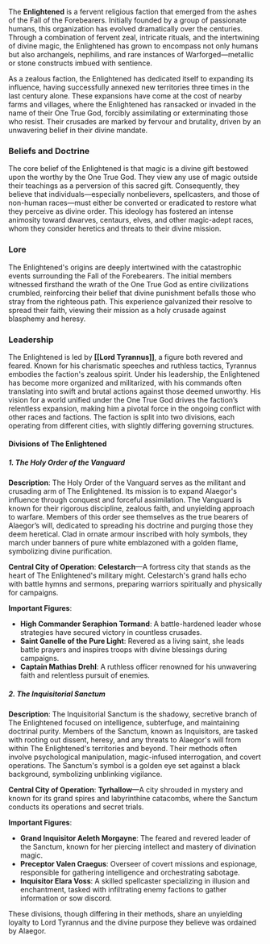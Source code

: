 The **Enlightened** is a fervent religious faction that emerged from the ashes of the Fall of the Forebearers. Initially founded by a group of passionate humans, this organization has evolved dramatically over the centuries. Through a combination of fervent zeal, intricate rituals, and the intertwining of divine magic, the Enlightened has grown to encompass not only humans but also archangels, nephilims, and rare instances of Warforged—metallic or stone constructs imbued with sentience.

As a zealous faction, the Enlightened has dedicated itself to expanding its influence, having successfully annexed new territories three times in the last century alone. These expansions have come at the cost of nearby farms and villages, where the Enlightened has ransacked or invaded in the name of their One True God, forcibly assimilating or exterminating those who resist. Their crusades are marked by fervour and brutality, driven by an unwavering belief in their divine mandate.

### **Beliefs and Doctrine**

The core belief of the Enlightened is that magic is a divine gift bestowed upon the worthy by the One True God. They view any use of magic outside their teachings as a perversion of this sacred gift. Consequently, they believe that individuals—especially nonbelievers, spellcasters, and those of non-human races—must either be converted or eradicated to restore what they perceive as divine order. This ideology has fostered an intense animosity toward dwarves, centaurs, elves, and other magic-adept races, whom they consider heretics and threats to their divine mission.

### **Lore**

The Enlightened's origins are deeply intertwined with the catastrophic events surrounding the Fall of the Forebearers. The initial members witnessed firsthand the wrath of the One True God as entire civilizations crumbled, reinforcing their belief that divine punishment befalls those who stray from the righteous path. This experience galvanized their resolve to spread their faith, viewing their mission as a holy crusade against blasphemy and heresy.

### **Leadership**

The Enlightened is led by **[[Lord Tyrannus]]**, a figure both revered and feared. Known for his charismatic speeches and ruthless tactics, Tyrannus embodies the faction's zealous spirit. Under his leadership, the Enlightened has become more organized and militarized, with his commands often translating into swift and brutal actions against those deemed unworthy. His vision for a world unified under the One True God drives the faction’s relentless expansion, making him a pivotal force in the ongoing conflict with other races and factions. The faction is split into two divisions, each operating from different cities, with slightly differing governing structures.

#### Divisions of The Enlightened

##### 1. **The Holy Order of the Vanguard**

**Description**: The Holy Order of the Vanguard serves as the militant and crusading arm of The Enlightened. Its mission is to expand Alaegor's influence through conquest and forceful assimilation. The Vanguard is known for their rigorous discipline, zealous faith, and unyielding approach to warfare. Members of this order see themselves as the true bearers of Alaegor’s will, dedicated to spreading his doctrine and purging those they deem heretical. Clad in ornate armour inscribed with holy symbols, they march under banners of pure white emblazoned with a golden flame, symbolizing divine purification.

**Central City of Operation**: **Celestarch**—A fortress city that stands as the heart of The Enlightened's military might. Celestarch's grand halls echo with battle hymns and sermons, preparing warriors spiritually and physically for campaigns.

**Important Figures**:

- **High Commander Seraphion Tormand**: A battle-hardened leader whose strategies have secured victory in countless crusades.
- **Saint Ganelle of the Pure Light**: Revered as a living saint, she leads battle prayers and inspires troops with divine blessings during campaigns.
- **Captain Mathias Drehl**: A ruthless officer renowned for his unwavering faith and relentless pursuit of enemies.

##### 2. **The Inquisitorial Sanctum**

**Description**: The Inquisitorial Sanctum is the shadowy, secretive branch of The Enlightened focused on intelligence, subterfuge, and maintaining doctrinal purity. Members of the Sanctum, known as Inquisitors, are tasked with rooting out dissent, heresy, and any threats to Alaegor's will from within The Enlightened's territories and beyond. Their methods often involve psychological manipulation, magic-infused interrogation, and covert operations. The Sanctum's symbol is a golden eye set against a black background, symbolizing unblinking vigilance.

**Central City of Operation**: **Tyrhallow**—A city shrouded in mystery and known for its grand spires and labyrinthine catacombs, where the Sanctum conducts its operations and secret trials.

**Important Figures**:

- **Grand Inquisitor Aeleth Morgayne**: The feared and revered leader of the Sanctum, known for her piercing intellect and mastery of divination magic.
- **Preceptor Valen Craegus**: Overseer of covert missions and espionage, responsible for gathering intelligence and orchestrating sabotage.
- **Inquisitor Elara Voss**: A skilled spellcaster specializing in illusion and enchantment, tasked with infiltrating enemy factions to gather information or sow discord.

These divisions, though differing in their methods, share an unyielding loyalty to Lord Tyrannus and the divine purpose they believe was ordained by Alaegor.